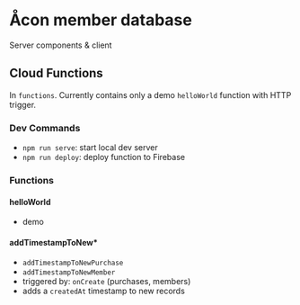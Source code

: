 # Åcon member database

Server components & client

## Cloud Functions

In `functions`. Currently contains only a demo `helloWorld` function with HTTP trigger.

### Dev Commands

- `npm run serve`: start local dev server
- `npm run deploy`: deploy function to Firebase

### Functions

#### helloWorld

- demo

#### addTimestampToNew\*

- `addTimestampToNewPurchase`
- `addTimestampToNewMember`
- triggered by: `onCreate` (purchases, members)
- adds a `createdAt` timestamp to new records
